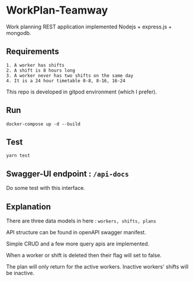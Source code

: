 # WorkPlan-Teamway
Work planning REST application implemented Nodejs + express.js + mongodb.
## Requirements
    1. A worker has shifts
    2. A shift is 8 hours long
    3. A worker never has two shifts on the same day
    4. It is a 24 hour timetable 0-8, 8-16, 16-24
This repo is developed in gitpod environment (which I prefer).
## Run
    docker-compose up -d --build
## Test
    yarn test
## Swagger-UI endpoint : `/api-docs`
Do some test with this interface.
## Explanation
There are three data models in here : `workers, shifts, plans`

API structure can be found in openAPI swagger manifest.

Simple CRUD and a few more query apis are implemented.

When a worker or shift is deleted then their flag will set to false.

The plan will only return for the active workers. Inactive workers' shifts will be inactive.